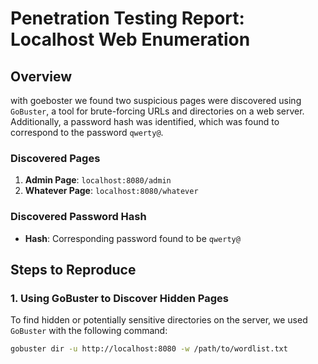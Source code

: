 # Penetration Testing Report: Localhost Web Enumeration

## Overview

with goeboster we found two suspicious pages were discovered using `GoBuster`, a tool for brute-forcing URLs and directories on a web server. Additionally, a password hash was identified, which was found to correspond to the password `qwerty@`.

### Discovered Pages

1. **Admin Page**: `localhost:8080/admin`
2. **Whatever Page**: `localhost:8080/whatever`

### Discovered Password Hash

- **Hash**: Corresponding password found to be `qwerty@`

## Steps to Reproduce

### 1. Using GoBuster to Discover Hidden Pages

To find hidden or potentially sensitive directories on the server, we used `GoBuster` with the following command:

```bash
gobuster dir -u http://localhost:8080 -w /path/to/wordlist.txt
